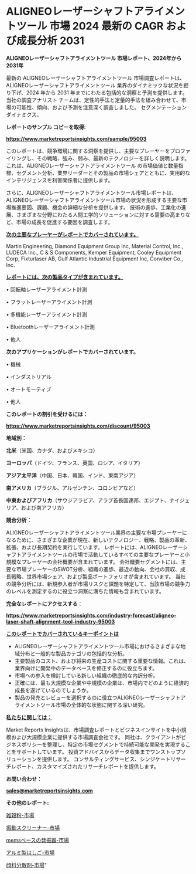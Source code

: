 # ALIGNEOレーザーシャフトアライメントツール 市場 2024 最新の CAGR および成長分析 2031

<strong>ALIGNEOレーザーシャフトアライメントツール 市場レポート、2024年から2031年</strong>

最新の ALIGNEOレーザーシャフトアライメントツール 市場調査レポートは、ALIGNEOレーザーシャフトアライメントツール 業界のダイナミックな状況を掘り下げ、2024 年から 2031 年までにわたる包括的な洞察と予測を提供します。当社の調査アナリスト チームは、定性的手法と定量的手法を組み合わせて、市場の可能性、傾向、および予測を注意深く調査しました。 セグメンテーションダイナミクス。



<strong>レポートのサンプル コピーを取得:</strong> <a href=https://www.marketreportsinsights.com/sample/95003>

<strong><u>https://www.marketreportsinsights.com/sample/95003</u></strong></a>

このレポートは、競争環境に関する洞察を提供し、主要なプレーヤーをプロファイリングし、その戦略、強み、弱み、最新のテクノロジーを詳しく説明します。 これは、ALIGNEOレーザーシャフトアライメントツール の市場価値と数量指標、セグメント分析、業界リーダーとその製品の市場シェアとともに、実用的なインテリジェンスを利害関係者に提供します。

さらに、ALIGNEOレーザーシャフトアライメントツール市場レポートは、ALIGNEOレーザーシャフトアライメントツール市場の状況を形成する主要な市場推進要因、課題、機会の詳細な分析を提供します。 技術の進歩、工業化の進展、さまざまな分野にわたる人間工学的ソリューションに対する需要の高まりなど、市場の成長を促進する要因を調査します。



<strong><u>次の主要なプレーヤーがレポートでカバーされています。</u></strong>

Martin Engineering, Diamond Equipment Group Inc, Material Control, Inc., LUDECA Inc., C & S Components, Kemper Equipment, Cooley Equipment Corp, Fixturlaser AB, Gulf Atlantic Industrial Equipment Inc, Conviber Co., Inc.



<strong><u><b>レポートには、次の製品タイプが含まれています。</b></u></strong>

• 回転軸レーザーアライメント計測

• フラットレーザーアライメント計測

• 多機能レーザーアライメント計測

• Bluetoothレーザーアライメント計測

• 他人



<strong><b>次のアプリケーションがレポートでカバーされています。</b></strong>

• 機械

• インダストリアル

• オートモーティブ

• 他人



<strong><b>このレポートの割引を受けるには：</b></strong><a href=https://www.marketreportsinsights.com/discount/95003>

<strong><u>https://www.marketreportsinsights.com/discount/95003</u></strong></a>



<strong>地域別：</strong>



<strong>北米</strong>（米国、カナダ、およびメキシコ）



<strong>ヨーロッパ</strong>（ドイツ、フランス、英国、ロシア、イタリア）



<strong>アジア太平洋</strong>（中国、日本、韓国、インド、東南アジア）



<strong>南アメリカ</strong>（ブラジル、アルゼンチン、コロンビアなど）



<strong>中東およびアフリカ</strong>（サウジアラビア、アラブ首長国連邦、エジプト、ナイジェリア、および南アフリカ）



<strong>競合分析：</strong>

ALIGNEOレーザーシャフトアライメントツール業界の主要な市場プレーヤーになるために、さまざまな企業が現在、新しいテクノロジー、戦略、製品の革新、拡張、および長期契約を実行しています。 レポートには、ALIGNEOレーザーシャフトアライメントツールの市場で活動しているすべての主要なプレーヤーと小規模なプレーヤーの会社概要が含まれています。 会社概要セグメントには、主要な市場プレーヤーのSWOT分析、組織の進歩、最近の動向、会社の買収、成長戦略、世界市場シェア、および製品ポートフォリオが含まれています。 当社の競争分析には、新規参入者が市場リスクと課題を特定して、当該市場の競争力 のレベルを測定するのに役立つ洞察に満ちた情報も含まれています。



<strong>完全なレポートにアクセスする</strong>：

<a href=https://www.marketreportsinsights.com/industry-forecast/aligneo-laser-shaft-alignment-tool-industry-95003>

<strong><u>https://www.marketreportsinsights.com/industry-forecast/aligneo-laser-shaft-alignment-tool-industry-95003</u></strong></a>



<strong><u><b>このレポートでカバーされているキーポイントは</b></u></strong>
<ul>
  <li>ALIGNEOレーザーシャフトアライメントツール市場におけるさまざまな地域分布と一般的な製品カテゴリの包括的な分析。</li>
  <li>主要製品のコスト、および将来の生産コストに関する重要な情報。これは、業界向けに開発中のデータベースを修正するのに役立ちます。</li>
  <li>市場への参入を検討している新しい組織の徹底的な内訳分析。</li>
  <li>正確には、最も大規模な企業や中規模の企業は、市場内でどのように経済的成長を遂げているのでしょうか。</li>
  <li>製品の発売とレビューを選択するのに役立つALIGNEOレーザーシャフトアライメントツール市場の全体的な状態に関する深い研究。</li>
</ul>


<strong><u><b>私たちに関しては：</b></u></strong>

Market Reports Insightsは、市場調査レポートとビジネスインサイトを中小規模および大規模企業に提供する市場調査会社です。 同社は、クライアントがビジネスポリシーを整理し、特定の市場セグメントで持続可能な開発を実現することをサポートしています。 投資アドバイスからデータ収集までワンストップソリューションを提供します。 コンサルティングサービス、シンジケートリサーチレポート、カスタマイズされたリサーチレポートを提供します。



<strong><b>お問い合わせ</b></strong>：

<a href=mailto:sales@marketreportsinsights.com>

<strong><u>sales@marketreportsinsights.com</u></strong></a>



<strong>その他のレポート:</strong>

<a href=https://www.linkedin.com/pulse/雑穀粉-市場-2023-競争分析と事業成長-2030-pr-news-hub-asb5f/>雑穀粉-市場</a>

<a href=https://www.linkedin.com/pulse/振動スクリーナー-市場-2023-競争分析と事業成長-2030-trend-titans-360-analysis-e4qzf/>振動スクリーナー-市場</a>

<a href=https://www.linkedin.com/pulse/memsベースの発振器-市場-2023-収益と成長ドライバー-2030-6y6gf/>memsベースの発振器-市場</a>

<a href=https://www.linkedin.com/pulse/アルミ製はしご-市場-2023-swot-分析と成長率-2030-data-dive-discoveries-24-analysis-lmndf/>アルミ製はしご-市場</a>

<a href=https://www.linkedin.com/pulse/顔料分散剤-市場-2023-swot-分析と最新イノベーション-2030-ui7kf/>顔料分散剤-市場</a>"

